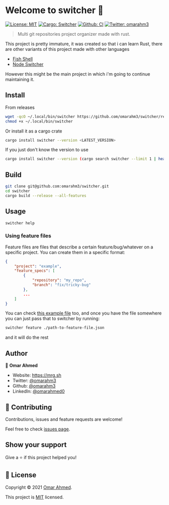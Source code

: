 # Welcome to switcher 👋
[![License: MIT](https://img.shields.io/badge/License-MIT-yellow.svg)](./LICENSE)
[![Cargo: Switcher](https://img.shields.io/crates/v/switcher)](https://crates.io/crates/switcher)
[![Github: CI](https://img.shields.io/github/workflow/status/omarahm3/switcher/CI/master)](https://github.com/omarahm3/switcher/actions)
[![Twitter: omarahm3](https://img.shields.io/twitter/follow/omarahm3.svg?style=social)](https://twitter.com/omarahm3)

> Multi git repositories project organizer made with rust.

This project is pretty immature, it was created so that i can learn Rust, there are other variants of this project made with other languages
- [Fish Shell](https://github.com/omarahm3/projects-switcher)
- [Node Switcher](https://github.com/omarahm3/node-switcher)

However this might be the main project in which i'm going to continue maintaining it.

## Install

From releases

```sh
wget -qcO ~/.local/bin/switcher https://github.com/omarahm3/switcher/releases/download/v<LATEST_VERSION>/switcher
chmod +x ~/.local/bin/switcher
```

Or install it as a cargo crate

```sh
cargo install switcher --version <LATEST_VERSION>
```

If you just don't know the version to use

```sh
cargo install switcher --version (cargo search switcher --limit 1 | head -n 1 | cut -d ' ' -f 3 | sed -e 's/"//g')
```

## Build

```sh
git clone git@github.com:omarahm3/switcher.git
cd switcher
cargo build --release --all-features
```

## Usage

```sh
switcher help
```

### Using feature files
Feature files are files that describe a certain feature/bug/whatever on a specific project. You can create them in a specific format:

```json
{
	"project": "example",
	"feature_specs": [
		{
			"repository": "my_repo",
			"branch": "fix/tricky-bug"
		},
		...
	]
}
```
You can check [this example file](./examples/example_feature.json) too, and once you have the file somewhere you can just pass that to switcher by running:
```sh
switcher feature ./path-to-feature-file.json
```
and it will do the rest

## Author

👤 **Omar Ahmed**

* Website: https://mrg.sh
* Twitter: [@omarahm3](https://twitter.com/omarahm3)
* Github: [@omarahm3](https://github.com/omarahm3)
* LinkedIn: [@omarahmed0](https://linkedin.com/in/omarahmed0)

## 🤝 Contributing

Contributions, issues and feature requests are welcome!

Feel free to check [issues page](https://github.com/omarahm3/switcher/issues). 

## Show your support

Give a ⭐️ if this project helped you!


## 📝 License

Copyright © 2021 [Omar Ahmed](https://github.com/omarahm3).

This project is [MIT](./LICENSE) licensed.

